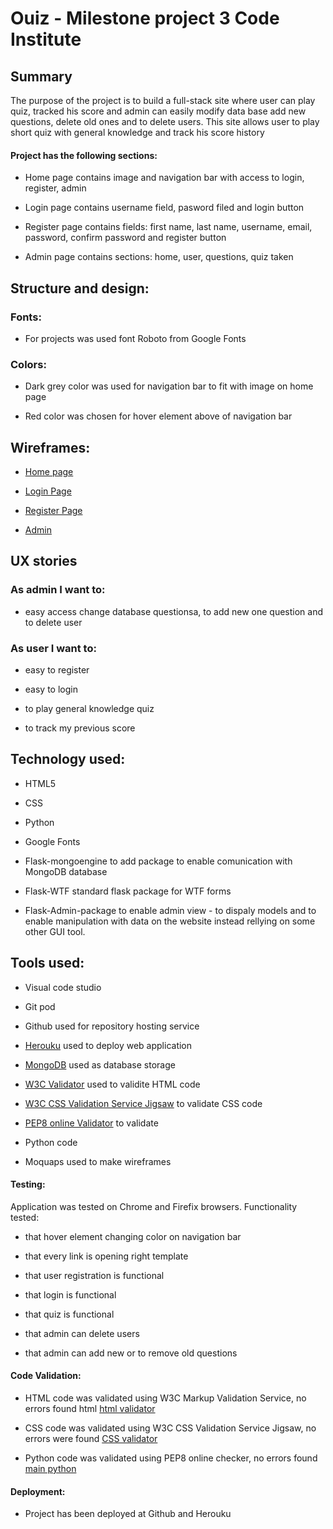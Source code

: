 
# Ouiz -  Milestone project 3 Code Institute



## Summary

 The purpose of the project is to build a full-stack site where user can 
 play quiz, tracked his score and admin can easily modify data base add new 
 questions, delete old ones and to delete users.
 This site allows user to play short quiz with general knowledge and track 
 his score history

#### Project has the following sections:  

- Home page contains image and navigation bar with access to login, register, admin

- Login page contains username field, pasword filed and login button


- Register page contains fields: first name, last name, username, email, password, confirm password and register button
- Admin page contains sections: home, user, questions, quiz taken



## Structure and design: 

### Fonts:

- For projects was used font Roboto from Google Fonts

### Colors:

- Dark grey color was used for navigation bar to fit with image on home page

- Red color was chosen for hover element above of navigation bar


## Wireframes:

- [Home page](https://github.com/mariodragun/Milestone-3-Code-Institute/blob/master/wireframes/Home%20page%20wireframe.JPG)

- [Login Page](https://github.com/mariodragun/Milestone-3-Code-Institute/blob/master/wireframes/login%20page%20wireframe.JPG)

- [Register Page](https://github.com/mariodragun/Milestone-3-Code-Institute/blob/master/wireframes/register%20page%20wireframe.JPG)

- [Admin](https://github.com/mariodragun/Milestone-3-Code-Institute/blob/master/wireframes/admin%20page%20wireframe.JPG)


## UX stories
 
 ### As admin I want to:

 - easy access change database questionsa, to add  new one question  and to delete user
 
 ### As user I want to:

 - easy to register

 - easy to login

 - to play general knowledge quiz

 - to track my previous score


 ## Technology used:

 - HTML5

 - CSS

 - Python

 - Google Fonts

 - Flask-mongoengine to add package to enable comunication with  MongoDB database

 - Flask-WTF standard flask package for WTF forms

 - Flask-Admin-package to enable admin view - to dispaly models and to enable manipulation with data on the website instead rellying on some other GUI tool.
 


 ## Tools used:

- Visual code studio

- Git pod

- Github used for repository hosting service 

- [Herouku](https://dashboard.heroku.com/apps) used to deploy web application

- [MongoDB](https://www.mongodb.com/) used as database storage 

- [W3C Validator](https://validator.w3.org/) used to validite HTML code 

- [W3C CSS Validation Service Jigsaw](https://jigsaw.w3.org/css-validator/) to validate CSS code 

- [PEP8 online Validator](http://pep8online.com/) to validate 

- Python code

- Moquaps used to make wireframes

#### Testing:

Application was tested on Chrome and Firefix browsers.
Functionality tested:

- that hover element changing color on navigation bar

- that every link is opening right template 

- that user registration is functional

- that login is functional

- that quiz is functional

- that admin can delete users

- that admin can add new or to remove old questions

#### Code Validation:

- HTML code was validated using W3C Markup Validation Service, no errors found html [html validator](https://github.com/mariodragun/Milestone-3-Code-Institute/blob/master/validator/base%20html%20validator.JPG)

- CSS code was validated using W3C CSS Validation Service Jigsaw, no errors were found [CSS validator](https://github.com/mariodragun/Milestone-3-Code-Institute/blob/master/validator/css%20validator.JPG)

- Python  code was validated using PEP8 online checker, no errors found [main python](https://github.com/mariodragun/Milestone-3-Code-Institute/blob/master/validator/main%20py%20validator.JPG)

#### Deployment:

- Project has been deployed at Github and Herouku
